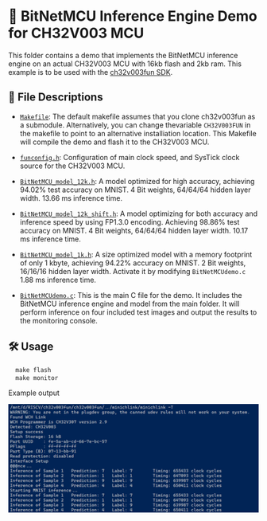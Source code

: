 # 🚀 BitNetMCU Inference Engine Demo for CH32V003 MCU

This folder contains a demo that implements the BitNetMCU inference engine on an actual CH32V003 MCU with 16kb flash and 2kb ram. This example is to be used with the [ch32v003fun SDK](https://github.com/cnlohr/ch32v003fun).

## 📁 File Descriptions

- [`Makefile`](Makefile): The default makefile assumes that you clone ch32v003fun as a submodule. Alternatively, you can change thevariable `CH32V003FUN` in the makefile to point to an alternative installiation location. This Makefile will compile the demo and flash it to the CH32V003 MCU. 

- [`funconfig.h`](funconfig.h): Configuration of main clock speed, and SysTick clock source for the CH32V003 MCU.


- [`BitNetMCU_model_12k.h`](BitNetMCU_model_12k.h): A model optimized for high accuracy, achieving 94.02% test accuracy on MNIST. 4 Bit weights, 64/64/64 hidden layer width. 13.66 ms inference time.
  
- [`BitNetMCU_model_12k_shift.h`](BitNetMCU_model_12k_shift.h): A model optimizing for both accuracy and inference speed by using FP1.3.0 encoding. Achieving 98.86% test accuracy on MNIST. 4 Bit weights, 64/64/64 hidden layer width. 10.17 ms inference time.

- [`BitNetMCU_model_1k.h`](BitNetMCU_model_1k.h): A size optimized model with a memory footprint of only 1 kbyte, achieving 94.22% accuracy on MNIST. 2 Bit weights, 16/16/16 hidden layer width. Activate it by modifying `BitNetMCUdemo.c` 1.88 ms inference time.

- [`BitNetMCUdemo.c`](BitNetMCUdemo.c): This is the main C file for the demo. It includes the BitNetMCU inference engine and model from the main folder. It will perform inference on four included test images and output the results to the monitoring console. 

## 🛠️ Usage  

```
  make flash
  make monitor
```
Example output

![Example output on Monitor](console.png)